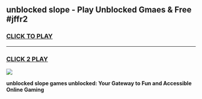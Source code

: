 
## unblocked slope - Play Unblocked Gmaes & Free #jffr2
<h3>
<a href="https://news.freeplayer.one?title=unblocked_slope&ref=03M">CLICK TO PLAY</a></h3>
<hr>

<h3>
<a href="https://news.freeplayer.one?title=unblocked_slope&ref=03M">CLICK 2 PLAY</a>
  
</h3>

<a href="https://news.freeplayer.one?title=unblocked_slope&ref=03M"><img src="https://clearcache.store/games.png"></a>


**unblocked slope games unblocked: Your Gateway to Fun and Accessible Online Gaming**
